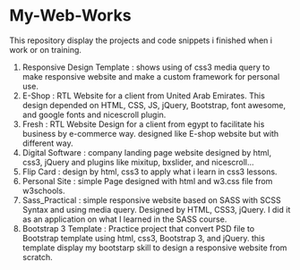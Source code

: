 # My-Web-Works
This repository display the projects and code snippets i finished when i work or on training.

1. Responsive Design Template : shows using of css3 media query to make responsive website and make a custom framework for personal use.
2. E-Shop : RTL Website for a client from United Arab Emirates. This design depended on HTML, CSS, JS, jQuery, Bootstrap, font awesome, and google fonts and nicescroll plugin.
3. Fresh : RTL Website Design for a client from egypt to facilitate his business by e-commerce way. designed like E-shop website but with different way.
4. Digital Software : company landing page website designed by html, css3, jQuery and plugins like mixitup, bxslider, and nicescroll...
5. Flip Card : design by html, css3 to apply what i learn in css3 lessons.
6. Personal Site : simple Page designed with html and w3.css file from w3schools.
7. Sass_Practical : simple responsive website based on SASS with SCSS Syntax and using media query. Designed by HTML, CSS3, jQuery.
I did it as an application on what I learned in the SASS course.
8. Bootstrap 3 Template : Practice project that convert PSD file to Bootstrap template using html, css3, Bootstrap 3, and jQuery. 
this template display my bootstarp skill to design a responsive website from scratch.
